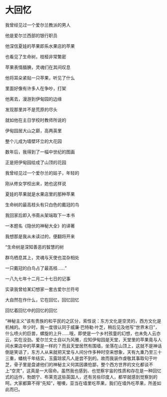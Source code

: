    

# 大回忆

我曾经见过一个爱尔兰教派的男人

他是爱尔兰西部的银行职员

他深信夏娃的苹果即系水果店的苹果

也看见了生命树，枝桠非常繁密

苹果表情腼腆，灵魂们在其间叹息

他将耳朵紧贴一只苹果，听见了什么

里面好像有许多人在争吵，打架

他离去，漫游到伊甸园的边缘

发现那里并不是荒原的尽头

就如他在主日学校时教师所说的

伊甸园居大山之巅，高两英里

整个儿成为墙壁环立的大花园

数年后，我得到了一幅中世纪的图画

正是把伊甸园绘成了山顶的花园

我曾经见过一个爱尔兰的姑子，年轻的

刚从修女学校出来，她也这样说

夏娃的苹果就是水果店里的那种苹果

生命树的最高枝头有只白色的戴冠的鸟

我回家后即入书斋从架端取下一本书

一本题名《隐伏的神秘大全》的译著

我想那是我从未读过的，便翻将开来

“生命树是深知善恶的智慧的树

群鸟栖息其上，灵魂与天使也混杂相处

一只戴冠的白鸟占了最高枝……”

一八九七年十二月二十七日的记事

实录我曾给某幻想家一套古爱尔兰符号

大自然在作什么，它在回忆，回忆回忆

回忆着回忆中的回忆的回忆

“神秘主义”该有贵族的和平民的之区分，索性说：东方文化是空灵的，西方文化是机械的。年少时，我一度很认同于威廉·巴特勒·叶芝，稍后见及他写“世界末日”，什么喷火的巨兽，螺旋的上升……哦，即使是一个乡村孩童的幻想，也未免人云亦云，实在没劲。爱尔兰文士自以为风雅，应知伊甸园是天堂，天堂里的苹果竟与人间水果店中的苹果是一样的？而且天堂居然有围墙，坐落在山顶上，这就不是神话倒是笑话了，东方人从来就把天堂与人间分作多种时空来想象，天有九重乃至三十三重，蟠桃千年结实，玉露琼浆凡人是尝不到的。故而我装作虔敬其事取句于叶芝，骨子里是盘谑他们的神秘主义何其因袭伧鄙，整个西方世界的文化都谈不上“空灵”，这真是一大宿命。虽然我也感到、也觉察宇宙的性质和存在是一种回忆式的运作，勃朗宁、布莱克这些英国人，还有另些印度人，都早就感到觉察到的呵。大家都算不得“先知”，喔噢，亚当在墙里吃苹果，我们在墙外吃苹果，所差如此而已。